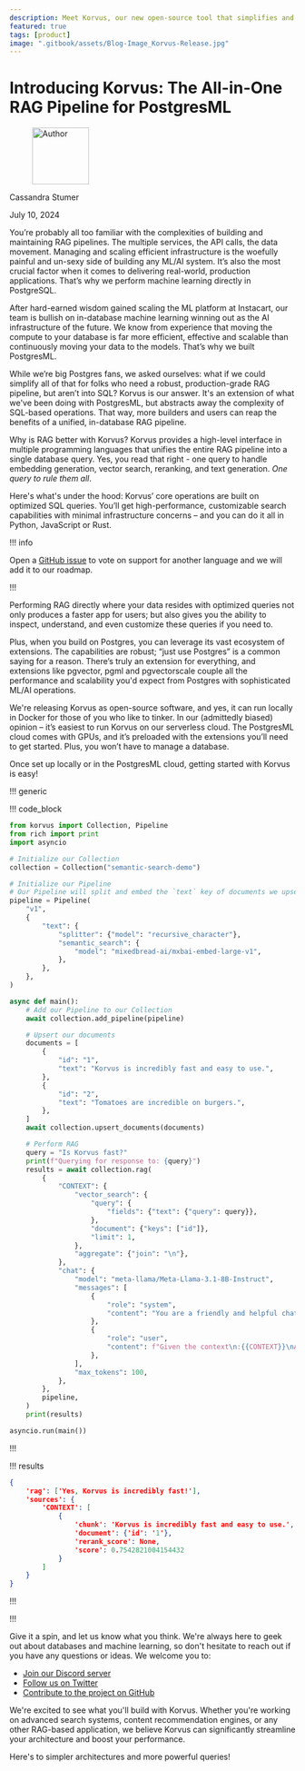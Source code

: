 ```yaml
---
description: Meet Korvus, our new open-source tool that simplifies and unifies the entire RAG pipeline into a single database query.
featured: true
tags: [product]
image: ".gitbook/assets/Blog-Image_Korvus-Release.jpg"
---
```


# Introducing Korvus: The All-in-One RAG Pipeline for PostgresML 

<div align="left">

<figure><img src=".gitbook/assets/image.png" alt="Author" width="100"><figcaption></figcaption></figure>

</div>

Cassandra Stumer

July 10, 2024

You’re probably all too familiar with the complexities of building and maintaining RAG pipelines. The multiple services, the API calls, the data movement. Managing and scaling efficient infrastructure is the woefully painful and un-sexy side of building any ML/AI system. It’s also the most crucial factor when it comes to delivering real-world, production applications. That’s why we perform machine learning directly in PostgreSQL.

After hard-earned wisdom gained scaling the ML platform at Instacart, our team is bullish on in-database machine learning winning out as the AI infrastructure of the future. We know from experience that moving the compute to your database is far more efficient, effective and scalable than continuously moving your data to the models. That’s why we built PostgresML.

While we’re big Postgres fans, we asked ourselves: what if we could simplify all of that for folks who need a robust, production-grade RAG pipeline, but aren’t into SQL? Korvus is our answer. It's an extension of what we've been doing with PostgresML, but abstracts away the complexity of SQL-based operations. That way, more builders and users can reap the benefits of a unified, in-database RAG pipeline. 

Why is RAG better with Korvus? Korvus provides a high-level interface in multiple programming languages that unifies the entire RAG pipeline into a single database query. Yes, you read that right - one query to handle embedding generation, vector search, reranking, and text generation. <i>One query to rule them all</i>. 

Here's what's under the hood: Korvus’ core operations are built on optimized SQL queries. You’ll get high-performance, customizable search capabilities with minimal infrastructure concerns – and you can do it all in Python, JavaScript or Rust.

!!! info

Open a [GitHub issue](https://github.com/postgresml/korvus/issues) to vote on support for another language and we will add it to our roadmap.

!!!

Performing RAG directly where your data resides with optimized queries not only produces a faster app for users; but also gives you the ability to inspect, understand, and even customize these queries if you need to.

Plus, when you build on Postgres, you can leverage its vast ecosystem of extensions. The capabilities are robust; “just use Postgres” is a common saying for a reason. There’s truly an extension for everything, and extensions like pgvector, pgml and pgvectorscale couple all the performance and scalability you'd expect from Postgres with sophisticated ML/AI operations.

We're releasing Korvus as open-source software, and yes, it can run locally in Docker for those of you who like to tinker. In our (admittedly biased) opinion – it’s easiest to run Korvus on our serverless cloud. The PostgresML cloud comes with GPUs, and it’s preloaded with the extensions you’ll need to get started. Plus, you won’t have to manage a database. 

Once set up locally or in the PostgresML cloud, getting started with Korvus is easy!

!!! generic

!!! code_block

```python
from korvus import Collection, Pipeline
from rich import print
import asyncio

# Initialize our Collection
collection = Collection("semantic-search-demo")

# Initialize our Pipeline
# Our Pipeline will split and embed the `text` key of documents we upsert
pipeline = Pipeline(
    "v1",
    {
        "text": {
            "splitter": {"model": "recursive_character"},
            "semantic_search": {
                "model": "mixedbread-ai/mxbai-embed-large-v1",
            },
        },
    },
)

async def main():
    # Add our Pipeline to our Collection
    await collection.add_pipeline(pipeline)

    # Upsert our documents
    documents = [
        {
            "id": "1",
            "text": "Korvus is incredibly fast and easy to use.",
        },
        {
            "id": "2",
            "text": "Tomatoes are incredible on burgers.",
        },
    ]
    await collection.upsert_documents(documents)

    # Perform RAG
    query = "Is Korvus fast?"
    print(f"Querying for response to: {query}")
    results = await collection.rag(
        {
            "CONTEXT": {
                "vector_search": {
                    "query": {
                        "fields": {"text": {"query": query}},
                    },
                    "document": {"keys": ["id"]},
                    "limit": 1,
                },
                "aggregate": {"join": "\n"},
            },
            "chat": {
                "model": "meta-llama/Meta-Llama-3.1-8B-Instruct",
                "messages": [
                    {
                        "role": "system",
                        "content": "You are a friendly and helpful chatbot",
                    },
                    {
                        "role": "user",
                        "content": f"Given the context\n:{{CONTEXT}}\nAnswer the question briefly: {query}",
                    },
                ],
                "max_tokens": 100,
            },
        },
        pipeline,
    )
    print(results)

asyncio.run(main())
```

!!! 

!!! results

```json
{
    'rag': ['Yes, Korvus is incredibly fast!'],
    'sources': {
        'CONTEXT': [
            {
                'chunk': 'Korvus is incredibly fast and easy to use.',
                'document': {'id': '1'},
                'rerank_score': None,
                'score': 0.7542821004154432
            }
        ]
    }
}
```

!!!

!!!

Give it a spin, and let us know what you think. We're always here to geek out about databases and machine learning, so don't hesitate to reach out if you have any questions or ideas. We welcome you to: 

- [Join our Discord server](https://discord.gg/DmyJP3qJ7U)
- [Follow us on Twitter](https://twitter.com/postgresml)
- [Contribute to the project on GitHub](https://github.com/postgresml/korvus)

We're excited to see what you'll build with Korvus. Whether you're working on advanced search systems, content recommendation engines, or any other RAG-based application, we believe Korvus can significantly streamline your architecture and boost your performance.

Here's to simpler architectures and more powerful queries!
